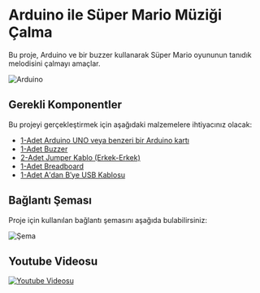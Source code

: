 # Arduino ile Süper Mario Müziği Çalma
Bu proje, Arduino ve bir buzzer kullanarak Süper Mario oyununun tanıdık melodisini çalmayı amaçlar.

![Arduino](https://i.pinimg.com/originals/de/b7/7e/deb77e798ee6a7f87c7743e1b04bd3a9.jpg)

## Gerekli Komponentler
Bu projeyi gerçekleştirmek için aşağıdaki malzemelere ihtiyacınız olacak:
- <a href="https://www.robotistan.com/arduino-uno-r3-klon-usb-kablo-hediyeli-usb-chip-ch340?#ins_sr=eyJwcm9kdWN0SWQiOiIxMzk1NiJ9" target="_blank">1-Adet Arduino UNO veya benzeri bir Arduino kartı</a>
- <a href="https://www.robotistan.com/buzzer" target="_blank">1-Adet Buzzer</a>
- <a href="https://www.robotistan.com/40-pin-ayrilabilen-erkek-erkek-m-m-jumper-kablo-200-mm" target="_blank">2-Adet Jumper Kablo (Erkek-Erkek)</a>
- <a href="https://www.robotistan.com/breadboard-2" target="_blank">1-Adet Breadboard</a>
- <a href="https://www.robotistan.com/adan-bye-usb-kablosu-yazici-kablosu-1?ysclid=lmhs2tu71p370093714" target="_blank">1-Adet A′dan B′ye USB Kablosu</a>

## Bağlantı Şeması
Proje için kullanılan bağlantı şemasını aşağıda bulabilirsiniz:

![Şema](https://i.ibb.co/N3jgS58/y2wdcm7u.png)

## Youtube Videosu
[![Youtube Videosu](https://img.youtube.com/vi/U7UwwZebQjY/0.jpg)](https://www.youtube.com/watch?v=U7UwwZebQjY)

